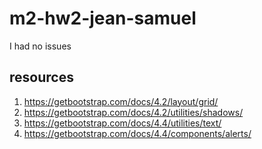 # m2-hw2-jean-samuel

I had no issues

## resources

1. https://getbootstrap.com/docs/4.2/layout/grid/
2. https://getbootstrap.com/docs/4.2/utilities/shadows/
3. https://getbootstrap.com/docs/4.4/utilities/text/
4. https://getbootstrap.com/docs/4.4/components/alerts/
